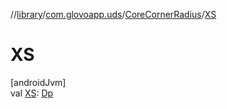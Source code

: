 //[library](../../../index.md)/[com.glovoapp.uds](../index.md)/[CoreCornerRadius](index.md)/[XS](-x-s.md)

# XS

[androidJvm]\
val [XS](-x-s.md): [Dp](https://developer.android.com/reference/kotlin/androidx/compose/ui/unit/Dp.html)
